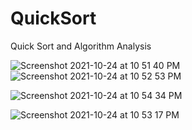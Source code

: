 # QuickSort
Quick Sort and Algorithm Analysis

![Screenshot 2021-10-24 at 10 51 40 PM](https://user-images.githubusercontent.com/52467793/138632040-12543882-f522-4c9a-8671-f4b408f2255e.png)  ![Screenshot 2021-10-24 at 10 52 53 PM](https://user-images.githubusercontent.com/52467793/138632111-ad7486d8-d4a2-49ec-bedf-43e80fb6018d.png)

![Screenshot 2021-10-24 at 10 54 34 PM](https://user-images.githubusercontent.com/52467793/138632236-01bfb3d9-c15a-43ac-a390-1a37b5d97205.png)

![Screenshot 2021-10-24 at 10 53 17 PM](https://user-images.githubusercontent.com/52467793/138632139-29d737b6-8686-4200-9446-037648083de6.png)
